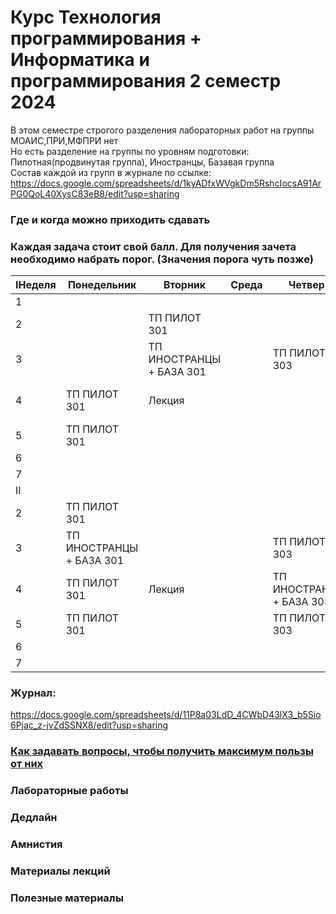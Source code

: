 # Курс Технология программирования + Информатика и программирования 2 семестр 2024


В этом семестре строгого разделения лабораторных работ на группы МОАИС,ПРИ,МФПРИ нет  
Но есть разделение на группы по уровням подготовки: Пилотная(продвинутая группа), Иностранцы, Базавая группа  
Состав каждой из групп в журнале по ссылке: https://docs.google.com/spreadsheets/d/1kyADfxWVgkDm5RshcIocsA91ArPG0QoL40XysC83eB8/edit?usp=sharing  


### Где и когда можно приходить сдавать  


### Каждая задача стоит свой балл. Для получения зачета необходимо набрать порог. (Значения порога чуть позже)  



|IНеделя | Понедельник           | Вторник                     | Среда                  | Четверг                     | Пятница                |
|--------|-----------------------|-----------------------------|------------------------|-----------------------------|------------------------|
| 1      |                       |                             |                        |                             |                        |
| 2      |                       |ТП ПИЛОТ 301                 |                        |                             |                        |
| 3      |                       |ТП ИНОСТРАНЦЫ + БАЗА 301     |                        |        ТП ПИЛОТ 303         |                        |
| 4      | ТП ПИЛОТ 301          |Лекция                       |                        |                             |ТП ИНОСТРАНЦЫ + БАЗА 303|
| 5      | ТП ПИЛОТ 301          |                             |                        |                             | ТП ПИЛОТ 303           |
| 6      |                       |                             |                        |                             |                        |
| 7      |                       |                             |                        |                             |                        |
| II     |                       |                             |                        |                             |                        |
| 2      |       ТП ПИЛОТ 301    |                             |                        |                             |                        |
| 3      |       ТП ИНОСТРАНЦЫ + БАЗА 301 |                             |                        |        ТП ПИЛОТ 303        |                       |
| 4      | ТП ПИЛОТ 301          | Лекция                      |                        | ТП ИНОСТРАНЦЫ + БАЗА 303   |                       |
| 5      | ТП ПИЛОТ 301          |                             |                        | ТП ПИЛОТ 303               | ТП ПИЛОТ 303          |
| 6      |                       |                             |                        |                             |                       |
| 7      |                       |                             |                        |                             |                       |


### Журнал:  
https://docs.google.com/spreadsheets/d/11P8a03LdD_4CWbD43lX3_b5Sio6Pjac_z-jvZdSSNX8/edit?usp=sharing  

### <a href ="https://github.com/AlexShabalin73/Informatics-and-programming/blob/main/2022-2023/%D0%9A%D0%B0%D0%BA%20%D0%B7%D0%B0%D0%B4%D0%B0%D0%B2%D0%B0%D1%82%D1%8C%20%D0%B2%D0%BE%D0%BF%D1%80%D0%BE%D1%81%D1%8B.pdf">Как задавать вопросы, чтобы получить максимум пользы от них</a>  

### Лабораторные работы  


### Дедлайн
 

### Амнистия  
 



### Материалы лекций
 

### Полезные материалы
